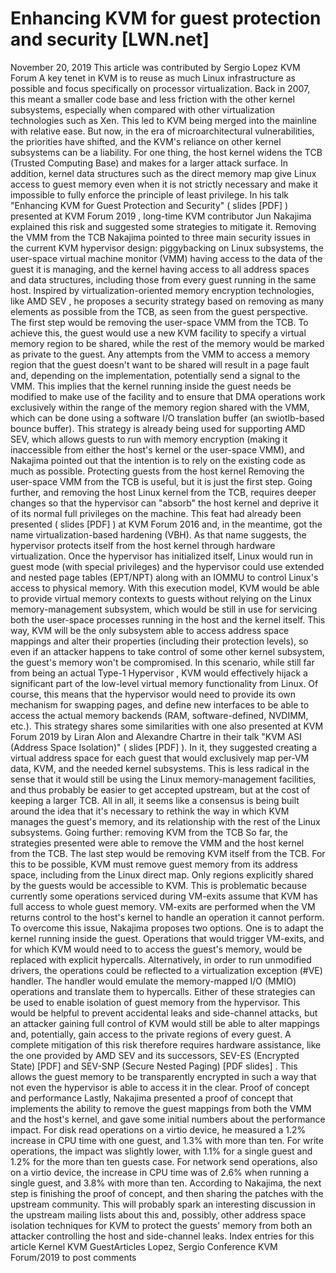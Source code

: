 # Enhancing KVM for guest protection and security [LWN.net]

November 20, 2019
This article was contributed by Sergio Lopez
KVM Forum
A key tenet in KVM is to reuse as much Linux infrastructure as possible
and focus specifically on processor virtualization. Back in 2007, this
meant a smaller code base and less friction with the other kernel
subsystems, especially when compared with other virtualization technologies
such as Xen. This led to KVM being merged into the mainline with relative
ease.
But now, in the era of microarchitectural vulnerabilities, the
priorities have shifted, and the KVM's reliance on other 
kernel subsystems can be a liability. For one thing, the host kernel
widens the
TCB (Trusted
Computing Base)
and makes for a larger attack surface. In addition,
kernel data structures such as the direct memory map give Linux 
access to guest memory even when it is not strictly necessary and make it
impossible to fully enforce the principle of least privilege. In his talk "Enhancing
KVM for Guest Protection and Security" (
slides [PDF]
) presented at
KVM
Forum 2019
, long-time KVM contributor Jun Nakajima explained this risk
and suggested some strategies to mitigate it.
Removing the VMM from the TCB
Nakajima pointed to three main security issues in the current KVM
hypervisor design: piggybacking on Linux subsystems, the user-space
virtual machine
monitor
(VMM) having access to the data of the guest it is managing, and the
kernel having access to all address spaces and data structures, including
those from every guest running in the same host. Inspired by
virtualization-oriented memory encryption technologies, like
AMD SEV
, he proposes a
security strategy based on removing as many elements as possible from the
TCB, as seen from the guest perspective.
The first step would be removing the user-space VMM from the TCB. To
achieve this, the guest would use a new KVM facility to specify a virtual memory region
to be shared, while the rest of the memory would be marked as private to
the guest. Any
attempts from the VMM to access a memory region that the guest doesn't want to
be shared will result in a page fault and, depending on the implementation,
potentially send a signal to the VMM.
This implies that the kernel running inside the guest needs be modified
to make use of  the  facility and to ensure that DMA
operations work exclusively within the range of the memory region shared
with the VMM, which can be done using  a software I/O translation buffer
(an swiotlb-based bounce buffer). This strategy 
is already being used for supporting AMD SEV, which allows guests to run
with memory encryption (making it inaccessible from either the host's
kernel or the user-space VMM), and Nakajima pointed out that the intention is to
rely on the existing code as much as possible.
Protecting guests from the host kernel
Removing the user-space VMM from the TCB is useful, but it is just the
first step. Going further, and removing the host Linux kernel from the TCB,
requires deeper changes so that the hypervisor can "absorb" the host kernel
and deprive it of its normal full privileges on the machine.
This feat had already been presented (
slides
[PDF]
) at KVM Forum 2016 and, in the meantime, got the name 
virtualization-based hardening (VBH). As that name suggests, the hypervisor
protects itself from the host kernel through hardware virtualization. Once
the hypervisor has initialized itself, Linux would run in guest mode (with
special privileges) and
the hypervisor could use
extended
and nested page tables
(EPT/NPT) along with an IOMMU to control Linux's
access to 
physical memory.
With this execution model, KVM would be able to provide virtual memory
contexts to guests without relying on the Linux memory-management
subsystem, which would be still in use for servicing both the user-space
processes running in the host and the kernel itself. This way, KVM will be
the only subsystem able to access address space mappings and alter their
properties (including their protection levels), so even if an attacker
happens to take control of some other kernel subsystem, the guest's memory
won't be compromised.
In this scenario, while still far from being an actual
Type-1
Hypervisor
, KVM would effectively hijack a significant part of the
low-level virtual memory functionality from Linux. Of course, this means that the
hypervisor would need to provide its own mechanism for swapping pages, and
define new interfaces to be able to access the actual memory backends (RAM,
software-defined, NVDIMM, etc.).
This strategy shares some similarities with one also presented at KVM
Forum 2019 by Liran Alon and Alexandre Chartre in their talk "KVM
ASI (Address Space Isolation)" (
slides
[PDF]
). In it, they suggested creating a
virtual address space for each guest that would exclusively map per-VM
data, KVM, and the needed kernel subsystems. This is less radical in the
sense that it would still be using the Linux memory-management facilities,
and thus probably be easier to get accepted upstream, but at the cost of
keeping a larger TCB.
All in all, it seems like a consensus is being built around the idea
that it's necessary to rethink the way in which KVM manages the guest's
memory, and its relationship with the rest of the Linux subsystems.
Going further: removing KVM from the TCB
So far, the strategies presented were able to remove the VMM
and the host kernel from the TCB. The last step would be removing KVM
itself from the TCB. For this to be possible, KVM must remove guest memory
from its address 
space, including from the Linux direct map. Only regions explicitly shared by
the guests would be accessible to KVM. This is problematic because
currently some operations serviced during VM-exits assume that KVM has full
access to whole guest memory.  VM-exits are performed when the VM returns
control to the host's kernel to handle an operation it cannot perform.
To overcome this issue, Nakajima proposes two options. One is to adapt
the kernel running inside the guest. Operations that would trigger
VM-exits, and for which KVM would need to to access the guest's memory,
would be replaced with explicit hypercalls. Alternatively, in order to
run unmodified drivers, the operations could be reflected to a
virtualization exception (#VE) handler. The handler would emulate the
memory-mapped I/O (MMIO)
operations and translate them to hypercalls.
Either of these strategies can be used to enable isolation of guest
memory from the hypervisor. This would be helpful to prevent accidental
leaks and side-channel attacks, but an attacker gaining full control of KVM
would still be able to alter mappings and, potentially, gain access to the
private regions of every guest. A complete mitigation of this risk
therefore requires hardware assistance, like the one provided by AMD SEV
and its successors,
SEV-ES
(Encrypted State) [PDF]
and
SEV-SNP
(Secure Nested Paging) [PDF slides]
. This allows the guest memory to be
transparently encrypted in such a way that not even the hypervisor is able
to access it in the clear.
Proof of concept and performance
Lastly, Nakajima presented a proof of concept that implements the
ability to remove the guest mappings from both the VMM and the host's
kernel, and gave some initial numbers about the performance impact. For
disk read operations on a virtio device, he measured a 1.2% 
increase in CPU time with one guest, and 1.3% with more than ten. For write
operations, the impact was slightly lower, with 1.1% for a single guest and 1.2%
for the more than ten guests case. For network send operations, also on a
virtio device, the increase in 
CPU time was of 2.6% when running a single guest, and 3.8% with more than
ten.
According to Nakajima, the next step is finishing the proof of concept, and then
sharing the patches with the upstream community. This will probably spark
an interesting discussion in the upstream mailing lists about this and,
possibly, other address space isolation techniques for KVM to protect the
guests' memory from both an attacker controlling the host and
side-channel
leaks.
Index entries for this article
Kernel
KVM
GuestArticles
Lopez, Sergio
Conference
KVM Forum/2019
to post comments